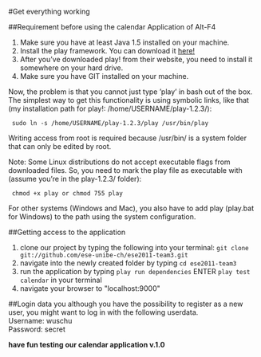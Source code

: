 #Get everything working

##Requirement before using the calendar Application of Alt-F4
1. Make sure you have at least Java 1.5 installed on your machine. 
2. Install the play framework. You can download it [here!](http://download.playframework.org/releases/play-1.2.3.zip)
3. After you’ve downloaded play! from their website, you need to install it somewhere on your hard drive.
4. Make sure you have GIT installed on your machine. 

Now, the problem is that you cannot just type ’play’ in bash out of the box. The simplest way to get this functionality is using symbolic links, like that (my installation path for play!: /home/USERNAME/play-1.2.3/):

     sudo ln -s /home/USERNAME/play-1.2.3/play /usr/bin/play

Writing access from root is required because /usr/bin/ is a system folder that can only be edited by root.

Note: Some Linux distributions do not accept executable flags from downloaded files. So, you need to mark the play file as executable with (assume you’re in the play-1.2.3/ folder):

     chmod +x play or chmod 755 play 

For other systems (Windows and Mac), you also have to add play (play.bat for Windows) to the path using the system configuration.

##Getting access to the application
1. clone our project by typing the following into your terminal: `git clone git://github.com/ese-unibe-ch/ese2011-team3.git` 
2. navigate into the newly created folder by typing `cd ese2011-team3`
3. run the application by typing `play run dependencies` ENTER `play test calendar` in your terminal
4. navigate your browser to "localhost:9000" 

##Login data
you although you have the possibility to register as a new user, you might want to log in with the following userdata.  
Username: wuschu  
Password: secret

**have fun testing our calendar application v.1.0**

